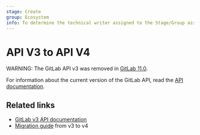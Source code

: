 ```yaml
---
stage: Create
group: Ecosystem
info: To determine the technical writer assigned to the Stage/Group associated with this page, see https://about.gitlab.com/handbook/engineering/ux/technical-writing/#assignments
---
```


# API V3 to API V4

WARNING:
The GitLab API v3 was removed in [GitLab 11.0](https://gitlab.com/gitlab-org/gitlab-foss/-/issues/36819).

For information about the current version of the GitLab API, read the [API documentation](README.md).

## Related links

- [GitLab v3 API documentation](https://gitlab.com/gitlab-org/gitlab-foss/-/blob/8-16-stable/doc/api/README.md)
- [Migration guide](https://gitlab.com/gitlab-org/gitlab-foss/-/blob/11-0-stable/doc/api/v3_to_v4.md) from
  v3 to v4
